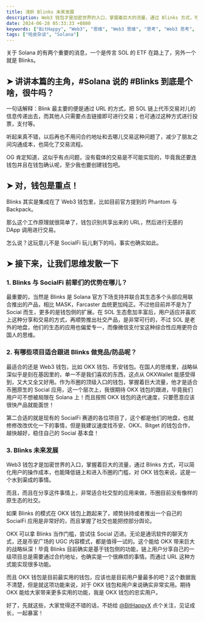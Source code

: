 ```yaml
---
title: 浅析 Blinks 未来发展
description: Web3 钱包才是加密世界的入口，掌握着巨大的流量，通过 Blinks 方式，可以简化用户的操作成本，也能降低链上和进入币圈的门槛，对 OKX 钱包来说，这是一个水到渠成的事情。
date: 2024-06-28 05:33:33 +0800
keywords: ["BitHappy", "Web3", "思维", "Web3 思维", "思考", "Web3 思考", "深度", "Web3 深度", "资料", "Web3 资料", "知识库", "Web3 知识库", "SOL", "OKX", "Blinks", "SocialFi"]
tags: ["哈皮杂谈", "Solana"]
---
```

关于 Solana 的有两个重要的消息，一个是传言 SOL 的 ETF 在路上了，另外一个就是 Blinks。

## **➤ 讲讲本篇的主角，#Solana 说的 #Blinks 到底是个啥，很牛吗？**

一句话解释：Blink 最主要的便是通过 URL 的方式，把 SOL 链上代币交易对儿的信息传递出去，而其他人只需要点击链接即可进行交易；也可通过这种方式进行投票，支付等。

听起来真不错，以后再也不用问合约地址和去哪儿交易这种问题了，减少了朋友之间沟通成本，也简化了交易流程。

OG 肯定知道，这似乎有点问题，没有载体的交易是不可能实现的，毕竟我还要连钱包并且在钱包确认呢，至少我也要创建钱包吧。

## **➤ 对，钱包是重点！**

Blinks 其实是集成在了 Web3 钱包里，比如目前官方提到的 Phantom 与 Backpack。

那么这个工作原理就很简单了，钱包识别共享出来的 URL，然后进行无感的 DApp 调用进行交易。

怎么说？这玩意儿不是 SocialFi 玩儿剩下的吗，事实也确实如此。

## **➤ 接下来，让我们思维发散一下**

### 1. Blinks 与 SocialFi 前辈们的优势在哪儿？

最重要的，当然是 Blinks 是 Solana 官方下场支持并联合其生态多个头部应用联合推出的产品，相比 MASK，Farcaster 血统更加纯正。不过他目前并不是为了 Social 而生，更多的是钱包侧的扩展。在 SOL 生态愈加丰富后，用户适应并喜欢上这种分享和交易的方式，再顺势推出社交产品，是非常可行的，不过 SOL 是老外的地盘，他们的生态的应用也偏爱专一，而像微信支付宝这种综合性应用更符合国人的思维。

### 2. 有哪些项目适合跟进 Blinks 做竞品/防品呢？

最适合的还是 Web3 钱包，比如 OKX 钱包、币安钱包。在国人的思维里，战略纵深似乎是刻在基因里的，单一不是我们喜欢的东西，这点从 OKXWallet 能感受得到，又大又全又好用。作为币圈的顶级入口的钱包，掌握着巨大流量，他才是适合币圈原生的 Social 应用，这一个层次上，我很期待 OKX 钱包的跟进，毕竟我们用户可不想被局限在 Solana 上！而且按照 OKX 钱包的迭代速度，只要愿意应该很快产品就能面世！

第二合适的就是现有的 SocialFi 赛道的各位项目了，这个都是他们的地盘，也就修修改改优化一下的事情，但是我建议速度找币安、OKX、Bitget 的钱包合作，越快越好，稳住自己的 Social 基本盘！

### 3. Blinks 未来发展

Web3 钱包才是加密世界的入口，掌握着巨大的流量，通过 Blinks 方式，可以简化用户的操作成本，也能降低链上和进入币圈的门槛，对 OKX 钱包来说，这是一个水到渠成的事情。

而且，而且在分享这件事情上，非常适合社交型的应用来做，币圈目前没有像样的原生态的社交。

如果 Blinks 的模式在 OKX 钱包上跑起来了，顺势扶持或者推出一个自己的 SocialFi 应用是非常好的，而且掌握了社交也能把控部分舆论。

OKX 可以拿 Blinks 当作门槛，尝试往 Social 迈进。无论是通讯软件的聊天方式，还是币安广场的 UGC 内容模式，都是值得一试的。这个能给 OKX 带来巨大的战略纵深！毕竟 Blinks 目前确实是基于钱包侧的功能，链上用户分享自己的一级项目总是需要通过合约地址，也确实是一个很麻烦的事情。而通过 URL 这种方式能实现很多功能。

而且 OKX 钱包是目前最实用的钱包，应该也是目前用户量最多的吧？这个数据我不清楚，但是就这项功能来说，对于 OKX 钱包和用户来说确实非常实用。期待 OKX 能给大家带来更多实用的功能，我是 OKX 钱包的忠实用户。

好了，先就这些，大家觉得还不错的话，不妨给 [@BitHappyX](https://x.com/intent/follow?screen_name=BitHappyX) 点个关注，见证成长，一起暴富！
